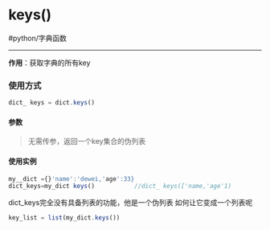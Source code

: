 # keys()
#python/字典函数

---

**作用**：获取字典的所有key

### 使用方式
```js
dict_ keys = dict.keys()
```
#### 参数
>无需传参，返回一个key集合的伪列表

 #### 使用实例
 
 ```js
 my__dict ={}'name':'dewei,'age':33}
 dict_keys=my_dict keys()			//dict_ keys(['name,'age'1)
 ```
 dict_keys完全没有具备列表的功能，他是一个伪列表
 如何让它变成一个列表呢
 ```js
 key_list = list(my_dict.keys())
 ```